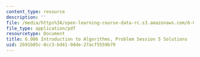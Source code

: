 ```yaml
---
content_type: resource
description: ''
file: /media/https%3A/open-learning-course-data-rc.s3.amazonaws.com/6-006-introduction-to-algorithms-spring-2020/2b91b05c8cc3bd419dde27acf5559b79_MIT6_006S20_prob5sol.pdf
file_type: application/pdf
resourcetype: Document
title: 6.006 Introduction to Algorithms, Problem Session 5 Solutions
uid: 2b91b05c-8cc3-bd41-9dde-27acf5559b79
---
```

